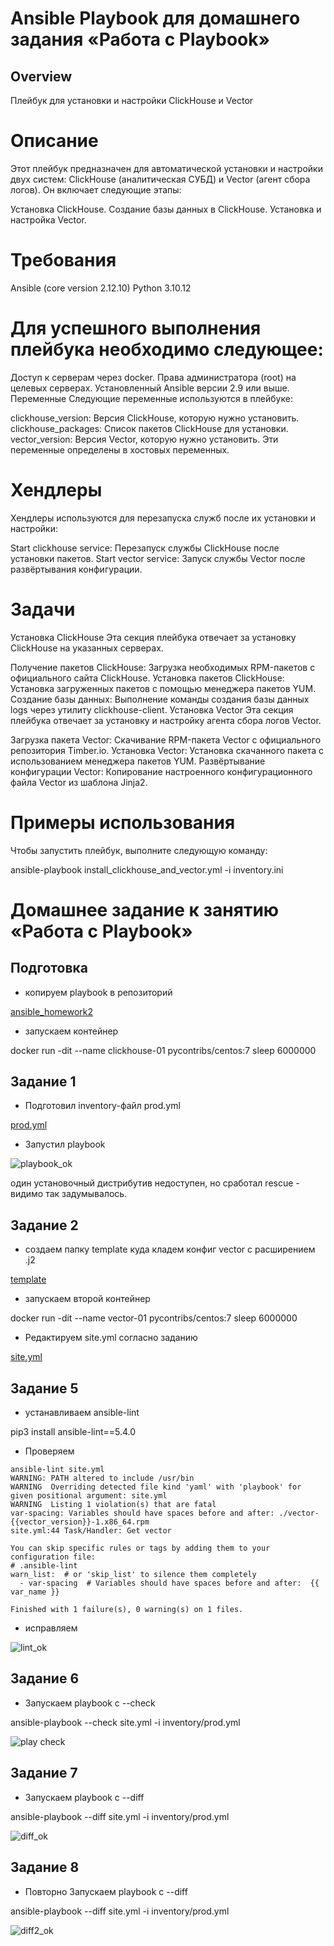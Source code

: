 # Ansible Playbook для домашнего задания «Работа с Playbook»

## Overview

Плейбук для установки и настройки ClickHouse и Vector

# Описание

Этот плейбук предназначен для автоматической установки и настройки двух систем: ClickHouse (аналитическая СУБД) и Vector (агент сбора логов). Он включает следующие этапы:

Установка ClickHouse.
Создание базы данных в ClickHouse.
Установка и настройка Vector.
# Требования

Ansible (core version 2.12.10)
Python 3.10.12

# Для успешного выполнения плейбука необходимо следующее:

Доступ к серверам через docker.
Права администратора (root) на целевых серверах.
Установленный Ansible версии 2.9 или выше.
Переменные
Следующие переменные используются в плейбуке:

clickhouse_version: Версия ClickHouse, которую нужно установить.
clickhouse_packages: Список пакетов ClickHouse для установки.
vector_version: Версия Vector, которую нужно установить.
Эти переменные определены в хостовых переменных.

# Хендлеры
Хендлеры используются для перезапуска служб после их установки и настройки:

Start clickhouse service: Перезапуск службы ClickHouse после установки пакетов.
Start vector service: Запуск службы Vector после развёртывания конфигурации.

# Задачи

Установка ClickHouse
Эта секция плейбука отвечает за установку ClickHouse на указанных серверах.

Получение пакетов ClickHouse: Загрузка необходимых RPM-пакетов с официального сайта ClickHouse.
Установка пакетов ClickHouse: Установка загруженных пакетов с помощью менеджера пакетов YUM.
Создание базы данных: Выполнение команды создания базы данных logs через утилиту clickhouse-client.
Установка Vector
Эта секция плейбука отвечает за установку и настройку агента сбора логов Vector.

Загрузка пакета Vector: Скачивание RPM-пакета Vector с официального репозитория Timber.io.
Установка Vector: Установка скачанного пакета с использованием менеджера пакетов YUM.
Развёртывание конфигурации Vector: Копирование настроенного конфигурационного файла Vector из шаблона Jinja2.

# Примеры использования
Чтобы запустить плейбук, выполните следующую команду:

ansible-playbook install_clickhouse_and_vector.yml -i inventory.ini


# Домашнее задание к занятию «Работа с Playbook»

## Подготовка
* копируем playbook в репозиторий

[ansible_homework2](https://github.com/A-Tagir/neto_ansible/tree/main/02)

* запускаем контейнер
  
docker run -dit --name clickhouse-01 pycontribs/centos:7 sleep 6000000

## Задание 1

* Подготовил inventory-файл prod.yml

[prod.yml](https://github.com/A-Tagir/neto_ansible/blob/main/02/inventory/prod.yml)

* Запустил playbook

![playbook_ok](https://github.com/A-Tagir/neto_ansible/blob/main/02/AnsiHomework2_1.png)

один установочный дистрибутив недоступен, но сработал rescue - видимо так задумывалось.

## Задание 2

* создаем папку template куда кладем конфиг vector с расширением .j2

[template](https://github.com/A-Tagir/neto_ansible/blob/main/02/template/config.yml.j2)

* запускаем второй контейнер

docker run -dit --name vector-01 pycontribs/centos:7 sleep 6000000

* Редактируем site.yml согласно заданию

[site.yml](https://github.com/A-Tagir/neto_ansible/blob/main/02/site.yml)

## Задание 5

* устанавливаем ansible-lint

pip3 install ansible-lint==5.4.0

* Проверяем 
```
ansible-lint site.yml
WARNING: PATH altered to include /usr/bin
WARNING  Overriding detected file kind 'yaml' with 'playbook' for given positional argument: site.yml
WARNING  Listing 1 violation(s) that are fatal
var-spacing: Variables should have spaces before and after: ./vector-{{vector_version}}-1.x86_64.rpm
site.yml:44 Task/Handler: Get vector

You can skip specific rules or tags by adding them to your configuration file:
# .ansible-lint
warn_list:  # or 'skip_list' to silence them completely
  - var-spacing  # Variables should have spaces before and after:  {{ var_name }}

Finished with 1 failure(s), 0 warning(s) on 1 files.
```
* исправляем

![lint_ok](https://github.com/A-Tagir/neto_ansible/blob/main/02/AnsiHomework2_2_lint_ok.png)

## Задание 6

* Запускаем playbook c --check

ansible-playbook --check site.yml -i inventory/prod.yml


![play check](https://github.com/A-Tagir/neto_ansible/blob/main/02/AnsiHomework2_6_check_ok.png)

## Задание 7

* Запускаем playbook c --diff

ansible-playbook --diff site.yml -i inventory/prod.yml

![diff_ok](https://github.com/A-Tagir/neto_ansible/blob/main/02/AnsiHomework2_6_diff_ok.png)

## Задание 8

* Повторно Запускаем playbook c --diff

ansible-playbook --diff site.yml -i inventory/prod.yml

![diff2_ok](https://github.com/A-Tagir/neto_ansible/blob/main/02/AnsiHomework2_6_diff2_ok.png)



